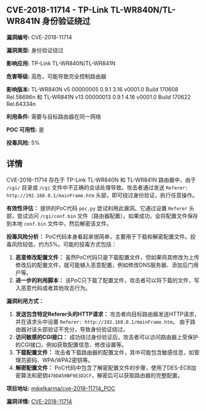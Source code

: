 ## CVE-2018-11714 - TP-Link TL-WR840N/TL-WR841N 身份验证绕过

**漏洞编号:** CVE-2018-11714

**漏洞类型:** 身份验证绕过

**影响应用:** TP-Link TL-WR840N/TL-WR841N

**危害等级:** 高危，可能导致完全控制路由器

**影响版本:** TL-WR840N v5 00000005 0.9.1 3.16 v0001.0 Build 170608 Rel.58696n 和 TL-WR841N v13 00000013 0.9.1 4.16 v0001.0 Build 170622 Rel.64334n

**利用条件:** 需要与目标路由器在同一网络

**POC 可用性:** 是

**投毒风险:** 5%

## 详情

CVE-2018-11714 存在于 TP-Link TL-WR840N 和 TL-WR841N 路由器中，由于 `/cgi/` 目录或 `/cgi` 文件中不正确的会话处理导致。攻击者通过发送 `Referer: http://192.168.0.1/mainFrame.htm` 头部，即可绕过身份验证，执行任意操作。

**有效性评估：**
提供的PoC代码 `poc.py` 尝试利用此漏洞。它通过设置 `Referer` 头部，尝试访问 `/cgi/conf.bin` 文件（路由器配置）。如果成功，会将配置文件保存到本地 `conf.bin` 文件中，然后解密该文件。

**投毒风险分析：**
PoC代码本身看起来很简单，主要用于下载和解密配置文件。投毒风险较低，约为5%。可能的投毒方式包括：

1.  **恶意修改配置文件：** 虽然PoC代码只是下载配置文件，但如果将其修改为上传修改后的配置文件，就可能植入恶意配置，例如修改DNS服务器、添加后门用户等。
2.  **进一步的利用脚本：** 该PoC只下载了配置文件，攻击者可以将下载的文件，写入恶意代码或者其他攻击行为。

**漏洞利用方式：**
1.  **发送包含特定Referer头的HTTP请求：** 攻击者向目标路由器发送HTTP请求，并在请求头中设置 `Referer: http://192.168.0.1/mainFrame.htm`。  由于路由器对该头部验证不充分，导致身份验证绕过。
2.  **访问敏感的CGI接口：** 成功绕过身份验证后，攻击者可以访问路由器上受保护的CGI接口，例如获取配置信息、修改设置等。
3.  **下载配置文件：** 攻击者下载路由器的配置文件，其中可能包含敏感信息，如管理员密码、WPA/WPA2密钥等。
4.  **解密配置文件：**  PoC代码中包含了解密配置文件的步骤，使用了DES-ECB加密算法和密钥`478DA50BF9E3D2CF`，解密后可以获取路由器的完整配置。

**项目地址:** [mikelkarma/cve-2018-11714_POC](https://github.com/mikelkarma/cve-2018-11714_POC)

**漏洞详情:** [CVE-2018-11714](https://nvd.nist.gov/vuln/detail/CVE-2018-11714)
